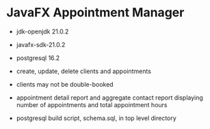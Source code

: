 # JavaFX Appointment Manager

- jdk-openjdk 21.0.2
- javafx-sdk-21.0.2
- postgresql 16.2

- create, update, delete clients and appointments
- clients may not be double-booked
- appointment detail report and aggregate contact report
displaying number of appointments and total appointment hours
- postgresql build script, schema.sql, in top level directory



